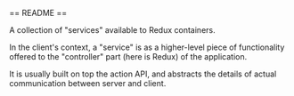 == README ==

A collection of "services" available to Redux containers. 

In the client's context, a "service" is as a higher-level piece of functionality offered to 
the "controller" part (here is Redux) of the application.

It is usually built on top the action API, and abstracts the details of actual communication
between server and client.
